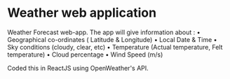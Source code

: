 # Weather web application

Weather Forecast web-app. The app will give information about :
  • Geographical co-ordinates ( Latitude & Longitude)
  • Local Date & Time
  • Sky conditions (cloudy, clear, etc)
  • Temperature (Actual temperature, Felt temperature)
  • Cloud percentage
  • Wind Speed (m/s)

Coded this in ReactJS using OpenWeather's API.
